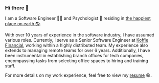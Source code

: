 ### Hi there 👋

I am a Software Engineer 👨‍💻 and Psychologist 🧠 residing in [the happiest place on earth 🌎](https://www.youtube.com/watch?v=3SzOUvB1WSg).

With over 10 years of experience in the software industry, I have assumed various roles. Currently, I serve as a Senior Software Engineer at [Koffie Financial](https://getkoffie.com/), working within a highly distributed team. My experience also extends to managing remote teams for over 6 years. Additionally, I have been instrumental in establishing branch offices for tech companies, encompassing tasks from selecting office spaces to hiring and training staff.

For more details on my work experience, feel free to view my [resume](https://gist.github.com/OmarIbannez/257ce9830ab888a5fe018278cc25a61c) 😀.
